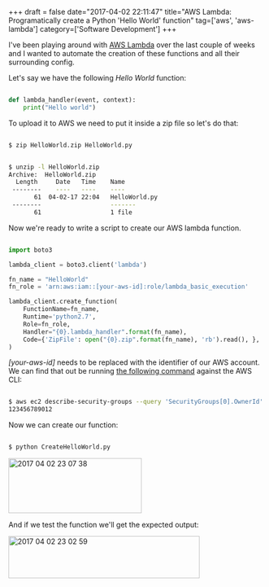 +++
draft = false
date="2017-04-02 22:11:47"
title="AWS Lambda: Programatically create a Python 'Hello World' function"
tag=['aws', 'aws-lambda']
category=['Software Development']
+++

<p>
I've been playing around with <a href="http://docs.aws.amazon.com/lambda/latest/dg/welcome.html">AWS Lambda</a> over the last couple of weeks and I wanted to automate the creation of these functions and all their surrounding config.
</p>


<p>Let's say we have the following <cite>Hello World</cite> function:


~~~python

def lambda_handler(event, context):
    print("Hello world")
~~~

<p>
To upload it to AWS we need to put it inside a zip file so let's do that:
</p>



~~~bash

$ zip HelloWorld.zip HelloWorld.py
~~~


~~~bash

$ unzip -l HelloWorld.zip 
Archive:  HelloWorld.zip
  Length     Date   Time    Name
 --------    ----   ----    ----
       61  04-02-17 22:04   HelloWorld.py
 --------                   -------
       61                   1 file
~~~

<p>
Now we're ready to write a script to create our AWS lambda function. 
</p>



~~~python

import boto3

lambda_client = boto3.client('lambda')

fn_name = "HelloWorld"
fn_role = 'arn:aws:iam::[your-aws-id]:role/lambda_basic_execution'

lambda_client.create_function(
    FunctionName=fn_name,
    Runtime='python2.7',
    Role=fn_role,
    Handler="{0}.lambda_handler".format(fn_name),
    Code={'ZipFile': open("{0}.zip".format(fn_name), 'rb').read(), },
)
~~~

<p>
<cite>[your-aws-id]</cite> needs to be replaced with the identifier of our AWS account. We can find that out be running <a href="http://stackoverflow.com/questions/33791069/quick-way-to-get-aws-account-number-from-the-cli-tools">the following command</a> against the AWS CLI:
</p>



~~~bash

$ aws ec2 describe-security-groups --query 'SecurityGroups[0].OwnerId' --output text
123456789012
~~~

<p>
Now we can create our function:
</p>



~~~bash

$ python CreateHelloWorld.py
~~~

<div>

<img src="{{<siteurl>}}/uploads/2017/04/2017-04-02_23-07-38.png" alt="2017 04 02 23 07 38" title="2017-04-02_23-07-38.png" border="0" width="262" height="108" />
</div>

<p>
And if we test the function we'll get the expected output:
</p>


<div>

<img src="{{<siteurl>}}/uploads/2017/04/2017-04-02_23-02-59.png" alt="2017 04 02 23 02 59" title="2017-04-02_23-02-59.png" border="0" width="376" height="83" /></div>
